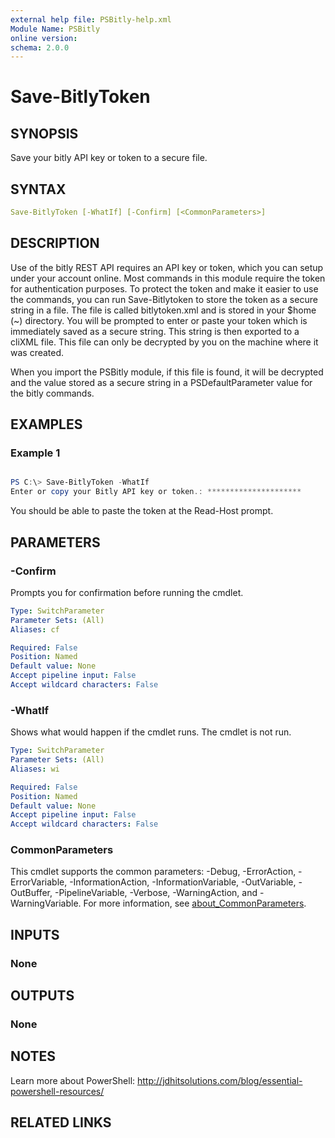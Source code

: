```yaml
---
external help file: PSBitly-help.xml
Module Name: PSBitly
online version:
schema: 2.0.0
---
```


# Save-BitlyToken

## SYNOPSIS

Save your bitly API key or token to a secure file.

## SYNTAX

```yaml
Save-BitlyToken [-WhatIf] [-Confirm] [<CommonParameters>]
```

## DESCRIPTION

Use of the bitly REST API requires an API key or token, which you can setup under your account online. Most commands in this module require the token for authentication purposes. To protect the token and make it easier to use the commands, you can run Save-Bitlytoken to store the token as a secure string in a file. The file is called bitlytoken.xml and is stored in your $home (~) directory. You will be prompted to enter or paste your token which is immediately saved as a secure string. This string is then exported to a cliXML file. This file can only be decrypted by you on the machine where it was created.

When you import the PSBitly module, if this file is found, it will be decrypted and the value stored as a secure string in a PSDefaultParameter value for the bitly commands.

## EXAMPLES

### Example 1

```powershell

PS C:\> Save-BitlyToken -WhatIf
Enter or copy your Bitly API key or token.: *********************
```

You should be able to paste the token at the Read-Host prompt.

## PARAMETERS

### -Confirm

Prompts you for confirmation before running the cmdlet.

```yaml
Type: SwitchParameter
Parameter Sets: (All)
Aliases: cf

Required: False
Position: Named
Default value: None
Accept pipeline input: False
Accept wildcard characters: False
```

### -WhatIf

Shows what would happen if the cmdlet runs.
The cmdlet is not run.

```yaml
Type: SwitchParameter
Parameter Sets: (All)
Aliases: wi

Required: False
Position: Named
Default value: None
Accept pipeline input: False
Accept wildcard characters: False
```

### CommonParameters

This cmdlet supports the common parameters: -Debug, -ErrorAction, -ErrorVariable, -InformationAction, -InformationVariable, -OutVariable, -OutBuffer, -PipelineVariable, -Verbose, -WarningAction, and -WarningVariable. For more information, see [about_CommonParameters](http://go.microsoft.com/fwlink/?LinkID=113216).

## INPUTS

### None

## OUTPUTS

### None

## NOTES

Learn more about PowerShell:
http://jdhitsolutions.com/blog/essential-powershell-resources/

## RELATED LINKS

